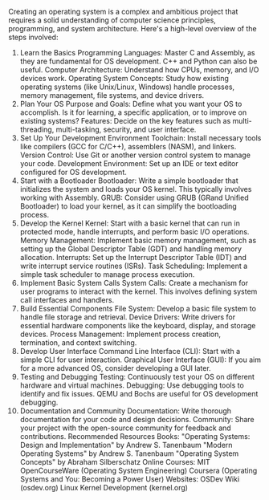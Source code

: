 Creating an operating system is a complex and ambitious project that requires a solid understanding of computer science principles, programming, and system architecture. Here's a high-level overview of the steps involved:

1. Learn the Basics
Programming Languages: Master C and Assembly, as they are fundamental for OS development. C++ and Python can also be useful.
Computer Architecture: Understand how CPUs, memory, and I/O devices work.
Operating System Concepts: Study how existing operating systems (like Unix/Linux, Windows) handle processes, memory management, file systems, and device drivers.
2. Plan Your OS
Purpose and Goals: Define what you want your OS to accomplish. Is it for learning, a specific application, or to improve on existing systems?
Features: Decide on the key features such as multi-threading, multi-tasking, security, and user interface.
3. Set Up Your Development Environment
Toolchain: Install necessary tools like compilers (GCC for C/C++), assemblers (NASM), and linkers.
Version Control: Use Git or another version control system to manage your code.
Development Environment: Set up an IDE or text editor configured for OS development.
4. Start with a Bootloader
Bootloader: Write a simple bootloader that initializes the system and loads your OS kernel. This typically involves working with Assembly.
GRUB: Consider using GRUB (GRand Unified Bootloader) to load your kernel, as it can simplify the bootloading process.
5. Develop the Kernel
Kernel: Start with a basic kernel that can run in protected mode, handle interrupts, and perform basic I/O operations.
Memory Management: Implement basic memory management, such as setting up the Global Descriptor Table (GDT) and handling memory allocation.
Interrupts: Set up the Interrupt Descriptor Table (IDT) and write interrupt service routines (ISRs).
Task Scheduling: Implement a simple task scheduler to manage process execution.
6. Implement Basic System Calls
System Calls: Create a mechanism for user programs to interact with the kernel. This involves defining system call interfaces and handlers.
7. Build Essential Components
File System: Develop a basic file system to handle file storage and retrieval.
Device Drivers: Write drivers for essential hardware components like the keyboard, display, and storage devices.
Process Management: Implement process creation, termination, and context switching.
8. Develop User Interface
Command Line Interface (CLI): Start with a simple CLI for user interaction.
Graphical User Interface (GUI): If you aim for a more advanced OS, consider developing a GUI later.
9. Testing and Debugging
Testing: Continuously test your OS on different hardware and virtual machines.
Debugging: Use debugging tools to identify and fix issues. QEMU and Bochs are useful for OS development debugging.
10. Documentation and Community
Documentation: Write thorough documentation for your code and design decisions.
Community: Share your project with the open-source community for feedback and contributions.
Recommended Resources
Books:
"Operating Systems: Design and Implementation" by Andrew S. Tanenbaum
"Modern Operating Systems" by Andrew S. Tanenbaum
"Operating System Concepts" by Abraham Silberschatz
Online Courses:
MIT OpenCourseWare (Operating System Engineering)
Coursera (Operating Systems and You: Becoming a Power User)
Websites:
OSDev Wiki (osdev.org)
Linux Kernel Development (kernel.org)
